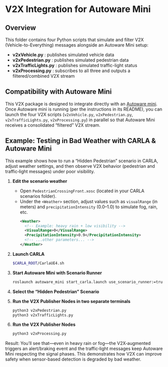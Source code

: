 # V2X Integration for Autoware Mini

## Overview
This folder contains four Python scripts that simulate and filter V2X (Vehicle-to-Everything) messages alongside an Autoware Mini setup:
- **v2xVehicle.py** : publishes simulated vehicle data  
- **v2xPedestrian.py** : publishes simulated pedestrian data  
- **v2xTrafficLights.py** : publishes simulated traffic-light status  
- **v2xProcessing.py** : subscribes to all three and outputs a filtered/combined V2X stream  

## Compatibility with Autoware Mini


This V2X package is designed to integrate directly with an [Autoware mini](https://github.com/UT-ADL/autoware_mini). Once Autoware mini is running (per the instructions in its README), you can launch the four V2X scripts (`v2xVehicle.py`, `v2xPedestrian.py`, `v2xTrafficLights.py`, `v2xProcessing.py`) in parallel so that Autoware Mini receives a consolidated “filtered” V2X stream.

## Example: Testing in Bad Weather with CARLA & Autoware Mini

This example shows how to run a “Hidden Pedestrian” scenario in CARLA, adjust weather settings, and then observe V2X behavior (pedestrian and traffic‐light messages) under poor visibility.

1. **Edit the scenario weather**  
   - Open `PedestrianCrossingFront.xosc` (located in your CARLA scenarios folder).  
   - Under the `<Weather>` section, adjust values such as `visualRange` (in meters) and `precipitationIntensity` (0.0–1.0) to simulate fog, rain, etc.  
     ```xml
     <Weather>
       <!-- Example: heavy rain + low visibility -->
       <VisualRange>0</VisualRange>
       <PrecipitationIntensity>0.9</PrecipitationIntensity>
       <!-- ...other parameters... -->
     </Weather>
     ```

2. **Launch CARLA**  
   ```bash
   $CARLA_ROOT/CarlaUE4.sh
   
3. **Start Autoware Mini with Scenario Runner**  
   ```bash
   roslaunch autoware_mini start_carla.launch use_scenario_runner:=true
   
4. **Select the “Hidden Pedestrian” Scenario**
5. **Run the V2X Publisher Nodes in two separate terminals**

   ```bash
   python3 v2xPedestrian.py
   python3 v2xTrafficLights.py
   
6. **Run the V2X Publisher Nodes**
    ```bash
   python3 v2xProcessing.py
   
Result:
You’ll see that—even in heavy rain or fog—the V2X‐augmented triggers an alert/braking event and the traffic‐light messages keep Autoware Mini respecting the signal phases. This demonstrates how V2X can improve safety when sensor-based detection is degraded by bad weather.
